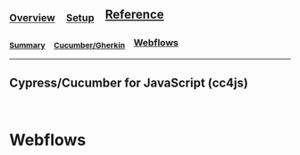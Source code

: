 

## <sub>[Overview](README.md)</sub> &nbsp;&nbsp; <sub>[Setup](README_Setup.md)</sub> &nbsp;&nbsp; [Reference](README_Reference.md)

### <sub>[Summary](README_Reference.md)</sub> &nbsp;&nbsp; <sub>[Cucumber/Gherkin](README_Reference_Cucumber.md)</sub> &nbsp;&nbsp; [Webflows](README_Reference_Webflows.md)

---

## Cypress/Cucumber for JavaScript (cc4js)

<br/>

# Webflows
